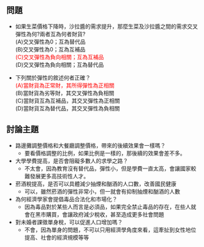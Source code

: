 
## 問題
* 如果生菜價格下降時，沙拉醬的需求提升，那麼生菜及沙拉醬之間的需求交叉彈性為何?兩者互為何者財貨?<br>
(A)交叉彈性為0；互為替代品<br>
(B)交叉彈性為0；互為互補品<br>
<font color = 'red'>(C)交叉彈性為負向相關；互為互補品</font><br>
(D)交叉彈性為負向相關；互為替代品


* 下列關於彈性的敘述何者正確？ <br>
<font color = 'red'>(A)當財貨為正常財，其所得彈性為正相關</font><br>
(B)當財貨為劣等財，其交叉彈性為負相關<br>
(C)當財貨互為互補品，其交叉彈性為正相關<br>
(D)當財貨互為替代品，其交叉彈性為負相關



## 討論主題
* 路邊攤調整價格和大餐廳調整價格，帶來的後續效果會一樣嗎？
    * 要看價格調整的比例，如果比例是一樣的，那後續的效果會差不多。
* 大學學費提高，是否會阻礙多數人的求學之路？
    * 不太會，因為教育沒有替代品，彈性小，但是學費一直太高，會讓國家較難發展更多高技術性人才。 
* 菸酒稅提高，是否可以具體減少抽煙和酗酒的人口數，改善國民健康
    * 可以，雖然菸酒的彈性非常小，但一就會有抑制抽煙和酗酒的人數
* 為何經濟學家會提倡毒品合法化和市場化？
    * 因為毒品對於某些人而言是必須品，如果完全禁止毒品的存在，在些人就會在黑市購買，會讓政府減少稅收，甚至造成更多社會問題
* 對未婚者課徵單身稅，可以促進人口增加嗎？
    * 不會，因為單身的問題，不可以只用經濟學角度來看，這牽扯到女性地位提高、社會的經濟規模等等
